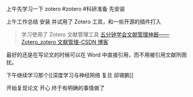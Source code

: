 上午先学习一下 zotero
#zotero #科研准备
先安装

上午工作总结
安装 并试用了 Zotero 工具，和一些开源的插件打入

> 学习使用了 Zotero 文献管理工具
> [五分钟学会文献管理神器—— Zotero_zotero 文献管理-CSDN 博客](https://blog.csdn.net/m0_53790443/article/details/117474754)

最好的还是在写论文的时候可以在 Word 中直接引用，而不用被引用文献所困扰。

下午继续学习那个[[深度学习与神经网络 复旦 邱锡鹏]]


开始复现论文 开心
终于有明确的事情做了
